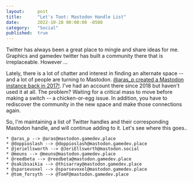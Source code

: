 ```yaml
---
layout: 	post
title:  	"Let's Toot: Mastodon Handle List"
date:   	2022-10-28 00:00:00 -0500
category: 	"Social"
published:	true
---
```


Twitter has always been a great place to mingle and share ideas for me. Graphics and gamedev twitter has built a community there that is irreplaceable. However ...

Lately, there is a lot of chatter and interest in finding an alternate space -- and a lot of people are turning to Mastodon. [@aras_p created a Mastodon instance back in 2017!](https://aras-p.info/blog/2017/12/04/Gamedev-Mastodon-mastodon.gamedev.place/). I've had an account there since 2018 but haven't used it at all. The problem? Waiting for a critical mass to move before making a switch -- a chicken-or-egg issue. In addition, you have to rediscover the community in the new space and make those connections again.

So, I'm maintaining a list of Twitter handles and their corresponding Mastodon handle, and will continue adding to it. Let's see where this goes..

```
* @aras_p --> @aras@mastodon.gamedev.place
* @doppioslash --> @doppioslash@mastodon.gamedev.place
* @jeriellsworth --> @JeriEllsworth@mastodon.social
* @meuns --> @meuns@mastodon.gamedev.place
* @reedbeta --> @reedbeta@mastodon.gamedev.place
* @sakibsaikia --> @thisarray@mastodon.gamedev.place
* @sparsevoxel --> @sparsevoxel@mastodon.gamedev.place
* @tom_forsyth --> @TomF@mastodon.gamedev.place
```
